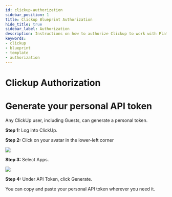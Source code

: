 ```yaml
---
id: clickup-authorization
sidebar_position: 1
title: Clickup Blueprint Authorization
hide_title: true
sidebar_label: Authorization
description: Instructions on how to authorize Clickup to work with Platform's low-code Clickup templates.
keywords:
- clickup
- blueprint
- template
- authorization
---
```


# Clickup Authorization
# Generate your personal API token
Any ClickUp user, including Guests, can generate a personal token.

**Step 1:** Log into ClickUp.


**Step 2:** Click on your avatar in the lower-left corner 

![](https://cdn.sanity.io/images/2xyydva6/production/913f5c84f3ac317b01eda1c7c3b6460d68586b62-446x233.png?w=450)

**Step 3:** Select Apps.

![](https://cdn.sanity.io/images/2xyydva6/production/0af03a93c0973f21293d9448982615476e056b33-444x572.png?w=450)

**Step 4:** Under API Token, click Generate.

You can copy and paste your personal API token wherever you need it.

